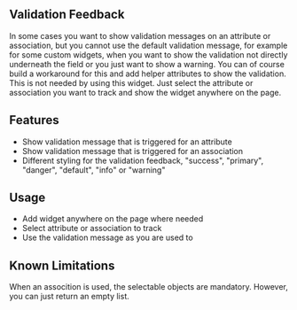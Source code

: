 ## Validation Feedback
In some cases you want to show validation messages on an attribute or association, but you cannot use the default validation message, for example for some custom widgets, when you want to show the validation not directly underneath the field or you just want to show a warning. You can of course build a workaround for this and add helper attributes to show the validation. This is not needed by using this widget. Just select the attribute or association you want to track and show the widget anywhere on the page.

## Features
- Show validation message that is triggered for an attribute
- Show validation message that is triggered for an association
- Different styling for the validation feedback, "success", "primary", "danger", "default", "info" or "warning"


## Usage
- Add widget anywhere on the page where needed
- Select attribute or association to track
- Use the validation message as you are used to

## Known Limitations
When an assocition is used, the selectable objects are mandatory. However, you can just return an empty list.
